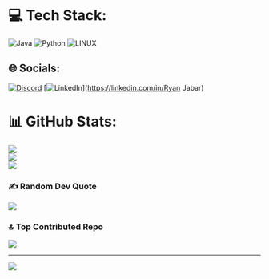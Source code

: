 

# 💻 Tech Stack:
![Java](https://img.shields.io/badge/java-%23ED8B00.svg?style=for-the-badge&logo=java&logoColor=white) ![Python](https://img.shields.io/badge/python-3670A0?style=for-the-badge&logo=python&logoColor=ffdd54) ![LINUX](https://img.shields.io/badge/Linux-FCC624?style=for-the-badge&logo=linux&logoColor=black)

## 🌐 Socials:
[![Discord](https://img.shields.io/badge/Discord-%237289DA.svg?logo=discord&logoColor=white)](https://discord.gg/CyberApollo#4649) [![LinkedIn](https://img.shields.io/badge/LinkedIn-%230077B5.svg?logo=linkedin&logoColor=white)](https://linkedin.com/in/Ryan Jabar) 
# 📊 GitHub Stats:
![](https://github-readme-stats.vercel.app/api?username=RyanJabar&theme=dark&hide_border=false&include_all_commits=false&count_private=false)<br/>
![](https://github-readme-streak-stats.herokuapp.com/?user=RyanJabar&theme=dark&hide_border=false)<br/>
![](https://github-readme-stats.vercel.app/api/top-langs/?username=RyanJabar&theme=dark&hide_border=false&include_all_commits=false&count_private=false&layout=compact)

### ✍️ Random Dev Quote
![](https://quotes-github-readme.vercel.app/api?type=horizontal&theme=dark)

### 🔝 Top Contributed Repo
![](https://github-contributor-stats.vercel.app/api?username=RyanJabar&limit=5&theme=dark&combine_all_yearly_contributions=true)

---
[![](https://visitcount.itsvg.in/api?id=RyanJabar&icon=0&color=1)](https://visitcount.itsvg.in)

<!-- Proudly created with GPRM ( https://gprm.itsvg.in ) -->
